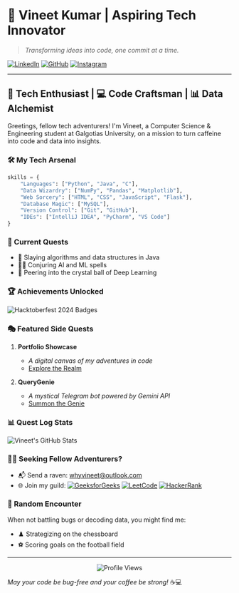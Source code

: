 # 🚀 Vineet Kumar | Aspiring Tech Innovator

> *Transforming ideas into code, one commit at a time.*

[![LinkedIn](https://img.shields.io/badge/LinkedIn-Connect-0077B5?style=for-the-badge&logo=linkedin)](https://www.linkedin.com/in/whyvineet/)
[![GitHub](https://img.shields.io/badge/GitHub-Follow-181717?style=for-the-badge&logo=github)](https://github.com/whyvineet)
[![Instagram](https://img.shields.io/badge/Instagram-Follow-E4405F?style=for-the-badge&logo=instagram)](https://www.instagram.com/whyvineet)

---

## 🧠 Tech Enthusiast | 💻 Code Craftsman | 📊 Data Alchemist

Greetings, fellow tech adventurers! I'm Vineet, a Computer Science & Engineering student at Galgotias University, on a mission to turn caffeine into code and data into insights.

### 🛠️ My Tech Arsenal

```python
skills = {
    "Languages": ["Python", "Java", "C"],
    "Data Wizardry": ["NumPy", "Pandas", "Matplotlib"],
    "Web Sorcery": ["HTML", "CSS", "JavaScript", "Flask"],
    "Database Magic": ["MySQL"],
    "Version Control": ["Git", "GitHub"],
    "IDEs": ["IntelliJ IDEA", "PyCharm", "VS Code"]
}
```

### 🌟 Current Quests

- 🐉 Slaying algorithms and data structures in Java
- 🧙‍♂️ Conjuring AI and ML spells
- 🔮 Peering into the crystal ball of Deep Learning

### 🏆 Achievements Unlocked

![Hacktoberfest 2024 Badges](https://holopin.me/whyvineet)

### 🎭 Featured Side Quests

1. **Portfolio Showcase** 
   - *A digital canvas of my adventures in code*
   - [Explore the Realm](https://github.com/whyvineet/portfolio)

2. **QueryGenie**
   - *A mystical Telegram bot powered by Gemini API*
   - [Summon the Genie](https://github.com/whyvineet/QueryGenie)

### 📊 Quest Log Stats

![Vineet's GitHub Stats](https://github-readme-stats.vercel.app/api?username=whyvineet&show_icons=true&theme=radical)

### 🧙‍♂️ Seeking Fellow Adventurers?

- 📬 Send a raven: [whyvineet@outlook.com](mailto:whyvineet@outlook.com)
- 🌐 Join my guild:
  [![GeeksforGeeks](https://img.shields.io/badge/GeeksforGeeks-2F8D46?style=for-the-badge&logo=geeksforgeeks&logoColor=white)](https://www.geeksforgeeks.org/user/whyvineet/)
  [![LeetCode](https://img.shields.io/badge/LeetCode-FFA116?style=for-the-badge&logo=leetcode&logoColor=black)](https://leetcode.com/u/whyvineet/)
  [![HackerRank](https://img.shields.io/badge/HackerRank-2EC866?style=for-the-badge&logo=hackerrank&logoColor=white)](https://www.hackerrank.com/profile/whyvineet)

### 🎲 Random Encounter

When not battling bugs or decoding data, you might find me:
- ♟️ Strategizing on the chessboard
- ⚽ Scoring goals on the football field

---

<p align="center">
  <img src="https://komarev.com/ghpvc/?username=whyvineet&color=blueviolet&style=for-the-badge" alt="Profile Views">
</p>

*May your code be bug-free and your coffee be strong!* ☕💻
